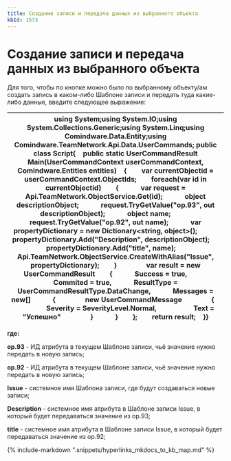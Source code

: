 ```yaml
---
title: Создание записи и передача данных из выбранного объекта
kbId: 1573
---
```


# Создание записи и передача данных из выбранного объекта

Для того, чтобы по кнопке можно было по выбранному объекту/ам создать запись в каком-либо Шаблоне записи и передать туда какие-либо данные, введите следующее выражение:

| using System;using System.IO;using System.Collections.Generic;using System.Linq;using Comindware.Data.Entity;using Comindware.TeamNetwork.Api.Data.UserCommands; public class Script{    public static UserCommandResult Main(UserCommandContext userCommandContext, Comindware.Entities entities)    {        var currentObjectid = userCommandContext.ObjectIds;        foreach(var id in currentObjectid)        {            var request = Api.TeamNetwork.ObjectService.Get(id);            object descriptionObject;            request.TryGetValue("op.93", out descriptionObject);            object name;            request.TryGetValue("op.92", out name);            var propertyDictionary = new Dictionary<string, object>();            propertyDictionary.Add("Description", descriptionObject);            propertyDictionary.Add("title", name);            Api.TeamNetwork.ObjectService.CreateWithAlias("Issue", propertyDictionary);        }                var result = new UserCommandResult        {            Success = true,            Commited = true,            ResultType = UserCommandResultType.DataChange,            Messages = new[]            {                new UserCommandMessage                {                    Severity = SeverityLevel.Normal,                    Text = "Успешно"                }            }        };        return result;    }} |
| --- |

**где:**

**op.93** - ИД атрибута в текущем Шаблоне записи, чьё значение нужно передать в новую запись;

**op.92** - ИД атрибута в текущем Шаблоне записи, чьё значение нужно передать в новую запись;

**Issue** - системное имя Шаблона записи, где будут создаваться новые записи;

**Description** - системное имя атрибута в Шаблоне записи Issue, в который будет передаваться значение из op.93;

**title** - системное имя атрибута в Шаблоне записи Issue, в который будет передаваться значение из op.92;

{% include-markdown ".snippets/hyperlinks_mkdocs_to_kb_map.md" %}
